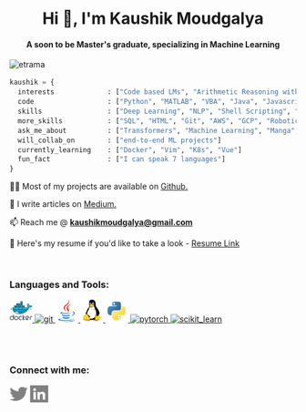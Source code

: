 <h1 align="center">Hi 👋, I'm Kaushik Moudgalya</h1>
<h4 align="center">A soon to be Master's graduate, specializing in Machine Learning</h4>

<p align="left"> <img src="https://komarev.com/ghpvc/?username=etrama&label=Profile%20views&color=0e75b6&style=flat" alt="etrama" /> </p>

```python
kaushik = {
  interests             : ["Code based LMs", "Arithmetic Reasoning with LLMs", "Gamifying and accelerating Learning"]
  code                  : ["Python", "MATLAB", "VBA", "Java", "Javascript"]
  skills                : ["Deep Learning", "NLP", "Shell Scripting", "Latex", "Machine Learning"]
  more_skills           : ["SQL", "HTML", "Git", "AWS", "GCP", "Robotic Process Automation", "Docker"]
  ask_me_about          : ["Transformers", "Machine Learning", "Manga", "Anime"]
  will_collab_on        : ["end-to-end ML projects"]
  currently_learning    : ["Docker", "Vim", "K8s", "Vue"]
  fun_fact              : ["I can speak 7 languages"]
}
```

👨‍💻 Most of my projects are available on [Github.](https://etrama.github.io/)

📝 I write articles on [Medium.](https://medium.com/@kaushikmoudgalya)

📫 Reach me @ **kaushikmoudgalya@gmail.com**

📄 Here's my resume if you'd like to take a look -  [Resume Link](https://drive.google.com/file/d/1Pao1fxwIveSwyJ0Q7XTYfweq6JITQ3t5/view?usp=share_link)

<br>

<h3 align="left">Languages and Tools:</h3>
<p align="left"> <a href="https://www.docker.com/" target="_blank"> <img src="https://raw.githubusercontent.com/devicons/devicon/master/icons/docker/docker-original-wordmark.svg" alt="docker" width="40" height="40"/> </a> <a href="https://git-scm.com/" target="_blank"> <img src="https://www.vectorlogo.zone/logos/git-scm/git-scm-icon.svg" alt="git" width="40" height="40"/> </a> <a href="https://www.java.com" target="_blank"> <img src="https://raw.githubusercontent.com/devicons/devicon/master/icons/java/java-original.svg" alt="java" width="40" height="40"/> </a> <a href="https://www.linux.org/" target="_blank"> <img src="https://raw.githubusercontent.com/devicons/devicon/master/icons/linux/linux-original.svg" alt="linux" width="40" height="40"/> </a> <a href="https://www.python.org" target="_blank"> <img src="https://raw.githubusercontent.com/devicons/devicon/master/icons/python/python-original.svg" alt="python" width="40" height="40"/> </a> <a href="https://pytorch.org/" target="_blank"> <img src="https://www.vectorlogo.zone/logos/pytorch/pytorch-icon.svg" alt="pytorch" width="40" height="40"/> </a> <a href="https://scikit-learn.org/" target="_blank"> <img src="https://upload.wikimedia.org/wikipedia/commons/0/05/Scikit_learn_logo_small.svg" alt="scikit_learn" width="40" height="40"/> </a> </p>

<br> 

<!-- <h3 align="left">Stats:</h3>
<p><img align="left" src="https://github-readme-stats.vercel.app/api/top-langs?username=etrama&show_icons=true&locale=en&layout=compact&theme=react" alt="etrama" /></p> -->

<!-- <p>&nbsp;<img align="center" src="https://github-readme-stats.vercel.app/api?username=etrama&show_icons=true&locale=en&theme=react" alt="etrama" /></p>

<p><img align="center" src="https://github-readme-streak-stats.herokuapp.com/?user=etrama&theme=react" alt="etrama" /></p> -->

<br>

<h3 align="left">Connect with me:</h3>
<p align="left">
<a href="https://twitter.com/banana_leopard" target="blank"><img align="center" src="https://github.com/Etrama/Etrama/blob/main/twitter-32.png?raw=true" alt="banana_leopard" height="30" width="32" style="color:LightSlateGrey;" /></a>
<a href="https://linkedin.com/in/kaushik-gowrishankar-moudgalya" target="blank"><img align="center" src="https://github.com/Etrama/Etrama/blob/main/linkedin-2-32.png?raw=true" alt="kaushik-gowrishankar-moudgalya" height="30" width="32" /></a>
</p>

<!---
Attribution:
https://github.com/rednafi/rednafi/blob/master/README.md
https://github.com/anmol098/anmol098/blob/master/README.md
https://github.com/abhisheknaiidu/awesome-github-profile-readme
--->

